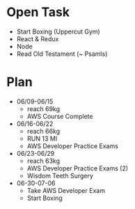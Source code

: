 # Open Task
* Start Boxing (Uppercut Gym)
* React & Redux
* Node
* Read Old Testament (~ Psamls)

# Plan
* 06/09-06/15
  * reach 69kg
  * AWS Course Complete
* 06/16-06/22
  * reach 66kg
  * RUN 13 MI
  * AWS Developer Practice Exams
* 06/23-06/29
  * reach 63kg
  * AWS Developer Practice Exams (2)
  * Wisdom Teeth Surgery
* 06-30-07-06
  * Take AWS Developer Exam
  * Start Boxing
